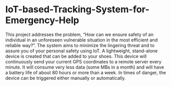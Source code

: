 # IoT-based-Tracking-System-for-Emergency-Help
This project addresses the problem, “How can we ensure safety of an individual in an unforeseen vulnerable situation in the most efficient and reliable way?”. The system aims to minimize the lingering threat and to assure you of your personal safety using IoT. A lightweight, stand-alone device is created that can be added to your shoes. This device will continuously send your current GPS coordinates to a remote server every minute. It will consume very less data (some MBs in a month) and will have a battery life of about 80 hours or more than a week. In times of danger, the device can be triggered either manually or automatically. 

